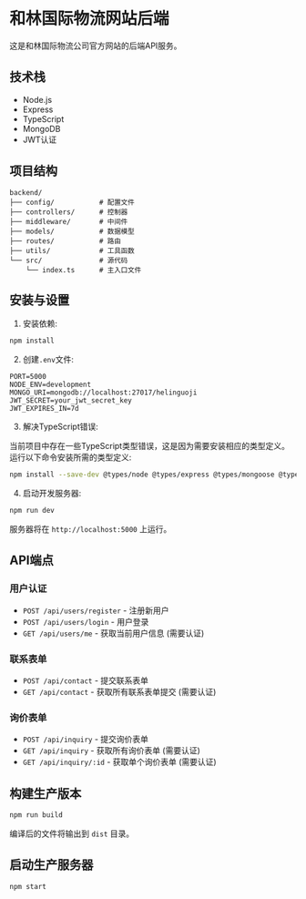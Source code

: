 # 和林国际物流网站后端

这是和林国际物流公司官方网站的后端API服务。

## 技术栈

- Node.js
- Express
- TypeScript
- MongoDB
- JWT认证

## 项目结构

```
backend/
├── config/           # 配置文件
├── controllers/      # 控制器
├── middleware/       # 中间件
├── models/           # 数据模型
├── routes/           # 路由
├── utils/            # 工具函数
└── src/              # 源代码
    └── index.ts      # 主入口文件
```

## 安装与设置

1. 安装依赖:

```bash
npm install
```

2. 创建`.env`文件:

```
PORT=5000
NODE_ENV=development
MONGO_URI=mongodb://localhost:27017/helinguoji
JWT_SECRET=your_jwt_secret_key
JWT_EXPIRES_IN=7d
```

3. 解决TypeScript错误:

当前项目中存在一些TypeScript类型错误，这是因为需要安装相应的类型定义。运行以下命令安装所需的类型定义:

```bash
npm install --save-dev @types/node @types/express @types/mongoose @types/bcryptjs @types/jsonwebtoken @types/cors @types/dotenv
```

4. 启动开发服务器:

```bash
npm run dev
```

服务器将在 `http://localhost:5000` 上运行。

## API端点

### 用户认证

- `POST /api/users/register` - 注册新用户
- `POST /api/users/login` - 用户登录
- `GET /api/users/me` - 获取当前用户信息 (需要认证)

### 联系表单

- `POST /api/contact` - 提交联系表单
- `GET /api/contact` - 获取所有联系表单提交 (需要认证)

### 询价表单

- `POST /api/inquiry` - 提交询价表单
- `GET /api/inquiry` - 获取所有询价表单 (需要认证)
- `GET /api/inquiry/:id` - 获取单个询价表单 (需要认证)

## 构建生产版本

```bash
npm run build
```

编译后的文件将输出到 `dist` 目录。

## 启动生产服务器

```bash
npm start
``` 